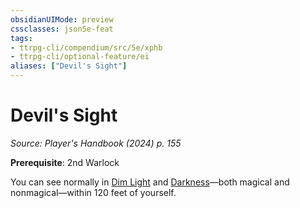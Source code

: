```yaml
---
obsidianUIMode: preview
cssclasses: json5e-feat
tags:
- ttrpg-cli/compendium/src/5e/xphb
- ttrpg-cli/optional-feature/ei
aliases: ["Devil's Sight"]
---
```

# Devil's Sight
*Source: Player's Handbook (2024) p. 155*  

**Prerequisite**: 2nd Warlock

You can see normally in [Dim Light](3-Mechanics/CLI/rules/variant-rules/dim-light-xphb.md) and [Darkness](3-Mechanics/CLI/rules/variant-rules/darkness-xphb.md)—both magical and nonmagical—within 120 feet of yourself.